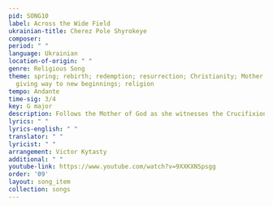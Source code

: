 ```yaml
---
pid: SONG10
label: Across the Wide Field
ukrainian-title: Cherez Pole Shyrokeye
composer:
period: " "
language: Ukrainian
location-of-origin: " "
genre: Religious Song
theme: spring; rebirth; redemption; resurrection; Christianity; Mother of God; pain
  giving way to new beginnings; religion
tempo: Andante
time-sig: 3/4
key: G major
description: Follows the Mother of God as she witnesses the Crucifixion
lyrics: " "
lyrics-english: " "
translator: " "
lyricist: " "
arrangement: Victor Kytasty
additional: " "
youtube-link: https://www.youtube.com/watch?v=9XXKXNSpsgg
order: '09'
layout: song_item
collection: songs
---
```

